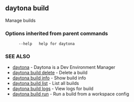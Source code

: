 ## daytona build

Manage builds

### Options inherited from parent commands

```
      --help   help for daytona
```

### SEE ALSO

* [daytona](daytona.md)	 - Daytona is a Dev Environment Manager
* [daytona build delete](daytona_build_delete.md)	 - Delete a build
* [daytona build info](daytona_build_info.md)	 - Show build info
* [daytona build list](daytona_build_list.md)	 - List all builds
* [daytona build logs](daytona_build_logs.md)	 - View logs for build
* [daytona build run](daytona_build_run.md)	 - Run a build from a workspace config

